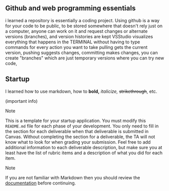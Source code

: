 ## Github and web programming essentials ##
i learned a repository is essentially a coding project. Using github is a way for your code to be public, to be stored somewhere that doesn't rely just on a computer, anyone can work on it and request changes or alternate versions (branches), and version histories are kept
VSStudio visualizes everything that happens in the TERMINAL without having to type commands for every action you want to take
pulling gets the current version, pushing suggests changes, committing makes changes, you can create "branches" which are just temporary versions where you can try new code, 
## Startup ##
I learned how to use markdown, how to **bold,** _italicize,_ ~~strikethrough~~, etc.

(important info)
> [!NOTE]
>  This is a template for your startup application. You must modify this `README.md` file for each phase of your development. You only need to fill in the section for each deliverable when that deliverable is submitted in Canvas. Without completing the section for a deliverable, the TA will not know what to look for when grading your submission. Feel free to add additional information to each deliverable description, but make sure you at least have the list of rubric items and a description of what you did for each item.

> [!NOTE]
>  If you are not familiar with Markdown then you should review the [documentation](https://docs.github.com/en/get-started/writing-on-github/getting-started-with-writing-and-formatting-on-github/basic-writing-and-formatting-syntax) before continuing.